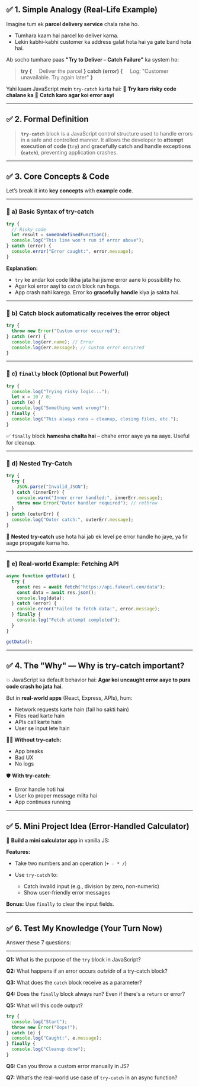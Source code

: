 ## ✅ 1. **Simple Analogy (Real-Life Example)**

Imagine tum ek **parcel delivery service** chala rahe ho.

- Tumhara kaam hai parcel ko deliver karna.
- Lekin kabhi-kabhi customer ka address galat hota hai ya gate band hota hai.

Ab socho tumhare paas **"Try to Deliver – Catch Failure"** ka system ho:

> **try {**
>     Deliver the parcel
> **} catch (error) {**
>     Log: "Customer unavailable. Try again later"
> **}**

Yahi kaam JavaScript mein `try-catch` karta hai:
🔁 **Try karo risky code chalane ka**
🧯 **Catch karo agar koi error aayi**

---

## ✅ 2. **Formal Definition**

> **`try-catch`** block is a JavaScript control structure used to handle errors in a safe and controlled manner.
> It allows the developer to **attempt execution of code (`try`)** and **gracefully catch and handle exceptions (`catch`)**, preventing application crashes.

---

## ✅ 3. **Core Concepts & Code**

Let’s break it into **key concepts** with **example code**.

---

### 🔹 a) Basic Syntax of try-catch

```js
try {
  // Risky code
  let result = someUndefinedFunction();
  console.log("This line won't run if error above");
} catch (error) {
  console.error("Error caught:", error.message);
}
```

**Explanation:**

- `try` ke andar koi code likha jata hai jisme error aane ki possibility ho.
- Agar koi error aayi to `catch` block run hoga.
- App crash nahi karega. Error ko **gracefully handle** kiya ja sakta hai.

---

### 🔹 b) Catch block automatically receives the error object

```js
try {
  throw new Error("Custom error occurred");
} catch (err) {
  console.log(err.name); // Error
  console.log(err.message); // Custom error occurred
}
```

---

### 🔹 c) `finally` block (Optional but Powerful)

```js
try {
  console.log("Trying risky logic...");
  let x = 10 / 0;
} catch (e) {
  console.log("Something went wrong!");
} finally {
  console.log("This always runs — cleanup, closing files, etc.");
}
```

✅ `finally` block **hamesha chalta hai** – chahe error aaye ya na aaye. Useful for cleanup.

---

### 🔹 d) Nested Try-Catch

```js
try {
  try {
    JSON.parse("Invalid_JSON");
  } catch (innerErr) {
    console.warn("Inner error handled:", innerErr.message);
    throw new Error("Outer handler required"); // rethrow
  }
} catch (outerErr) {
  console.log("Outer catch:", outerErr.message);
}
```

🧠 **Nested try-catch** use hota hai jab ek level pe error handle ho jaye, ya fir aage propagate karna ho.

---

### 🔹 e) Real-world Example: Fetching API

```js
async function getData() {
  try {
    const res = await fetch("https://api.fakeurl.com/data");
    const data = await res.json();
    console.log(data);
  } catch (error) {
    console.error("Failed to fetch data:", error.message);
  } finally {
    console.log("Fetch attempt completed");
  }
}

getData();
```

---

## ✅ 4. **The "Why" — Why is try-catch important?**

💥 JavaScript ka default behavior hai: **Agar koi uncaught error aaye to pura code crash ho jata hai**.

But in **real-world apps** (React, Express, APIs), hum:

- Network requests karte hain (fail ho sakti hain)
- Files read karte hain
- APIs call karte hain
- User se input lete hain

👨‍💻 **Without try-catch:**

- App breaks
- Bad UX
- No logs

🛡️ **With try-catch:**

- Error handle hoti hai
- User ko proper message milta hai
- App continues running

---

## ✅ 5. **Mini Project Idea (Error-Handled Calculator)**

📌 **Build a mini calculator app** in vanilla JS:

**Features:**

- Take two numbers and an operation (`+ - * /`)
- Use `try-catch` to:

  - Catch invalid input (e.g., division by zero, non-numeric)
  - Show user-friendly error messages

**Bonus:** Use `finally` to clear the input fields.

---

## ✅ 6. **Test My Knowledge (Your Turn Now)**

Answer these 7 questions:

---

**Q1:** What is the purpose of the `try` block in JavaScript?

**Q2:** What happens if an error occurs _outside_ of a try-catch block?

**Q3:** What does the `catch` block receive as a parameter?

**Q4:** Does the `finally` block always run? Even if there's a `return` or error?

**Q5:** What will this code output?

```js
try {
  console.log("Start");
  throw new Error("Oops!");
} catch (e) {
  console.log("Caught:", e.message);
} finally {
  console.log("Cleanup done");
}
```

**Q6:** Can you throw a custom error manually in JS?

**Q7:** What’s the real-world use case of `try-catch` in an async function?
